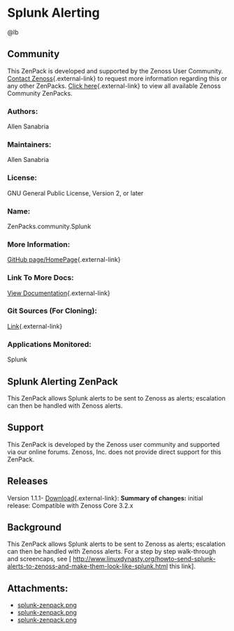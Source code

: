 # Splunk Alerting

@lb[](img/zenpack-splunk-zenpack.png)

## Community

This ZenPack is developed and supported by the Zenoss User Community.
[Contact Zenoss](https://tryit.zenoss.com/zenpack-contact/){.external-link} to
request more information regarding this or any other ZenPacks. [Click here](https://zenoss.com/product/zenpacks?f%5B0%5D=im_field_zenpack_category:1021){.external-link} to
view all available Zenoss Community ZenPacks.

### Authors:

Allen Sanabria

### Maintainers:

Allen Sanabria

### License:

GNU General Public License, Version 2, or later

### Name:

ZenPacks.community.Splunk

### More Information:

[GitHub page/HomePage](http://community.zenoss.org/docs/DOC-10227){.external-link}

### Link To More Docs:

[View Documentation](http://community.zenoss.org/docs/DOC-10227){.external-link}

### Git Sources (For Cloning):

[Link](https://github.com/zenoss/ZenPacks.community.Splunk.git){.external-link}

### Applications Monitored:

Splunk

## Splunk Alerting ZenPack

This ZenPack allows Splunk alerts to be sent to Zenoss as alerts;
escalation can then be handled with Zenoss alerts.

## Support

This ZenPack is developed by the Zenoss user community and supported via
our online forums. Zenoss, Inc. does not provide direct support for this
ZenPack.

## Releases

Version 1.1.1- [Download](https://storage.googleapis.com/zenpacks/ZenPacks.community.Splunk/1.1.1/ZenPacks.community.Splunk-1.1.1.egg){.external-link}:   **Summary of changes:** initial release:   Compatible with Zenoss Core 3.2.x

## Background

This ZenPack allows Splunk alerts to be sent to Zenoss as alerts;
escalation can then be handled with Zenoss alerts. For a step by step
walk-through and screencaps, see \[ <http://www.linuxdynasty.org/howto-send-splunk-alerts-to-zenoss-and-make-them-look-like-splunk.html> this link\].

## Attachments:

-   [splunk-zenpack.png](img/zenpack-splunk-zenpack.png)
-   [splunk-zenpack.png](img/zenpack-splunk-zenpack.png)
-   [splunk-zenpack.png](img/zenpack-splunk-zenpack.png)

